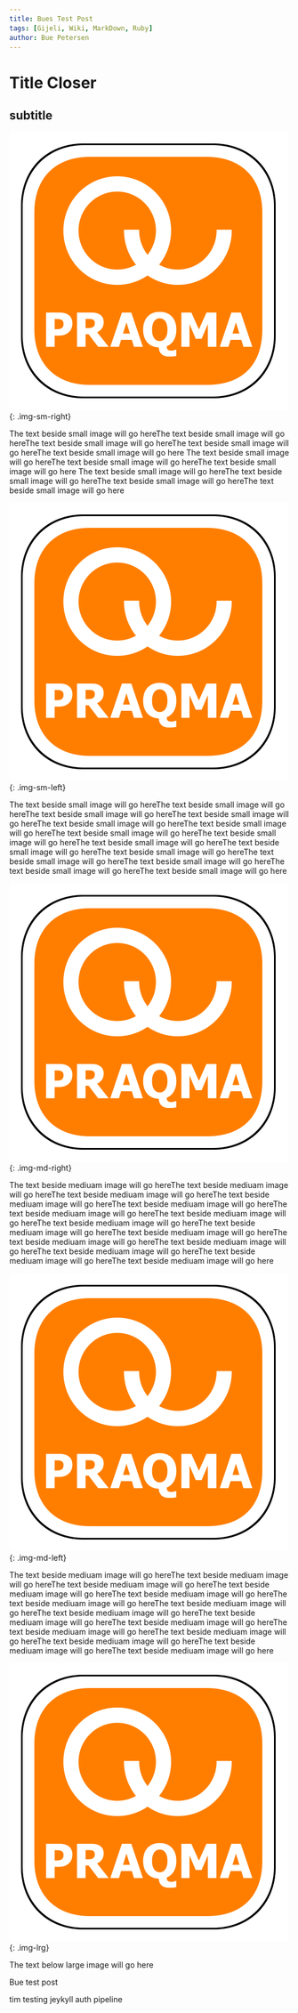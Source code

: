```yaml
---
title: Bues Test Post
tags: [Gijeli, Wiki, MarkDown, Ruby]
author: Bue Petersen
---
```


# Title Closer


## subtitle

![incremental development](/images/praqma_1.png){: .img-sm-right}

The text beside small image will go hereThe text beside small image will go hereThe text beside small image will go hereThe text beside small image will go hereThe text beside small image will go here
The text beside small image will go hereThe text beside small image will go hereThe text beside small image will go here
The text beside small image will go hereThe text beside small image will go hereThe text beside small image will go hereThe text beside small image will go here

![incremental development](/images/praqma_1.png){: .img-sm-left}

The text beside small image will go hereThe text beside small image will go hereThe text beside small image will go hereThe text beside small image will go hereThe text beside small image will go hereThe text beside small image will go hereThe text beside small image will go hereThe text beside small image will go hereThe text beside small image will go hereThe text beside small image will go hereThe text beside small image will go hereThe text beside small image will go hereThe text beside small image will go hereThe text beside small image will go hereThe text beside small image will go here

![incremental development](/images/praqma_1.png){: .img-md-right}

The text beside mediuam image will go hereThe text beside mediuam image will go hereThe text beside mediuam image will go hereThe text beside mediuam image will go hereThe text beside mediuam image will go hereThe text beside mediuam image will go hereThe text beside mediuam image will go hereThe text beside mediuam image will go hereThe text beside mediuam image will go hereThe text beside mediuam image will go hereThe text beside mediuam image will go hereThe text beside mediuam image will go hereThe text beside mediuam image will go hereThe text beside mediuam image will go hereThe text beside mediuam image will go here

![incremental development](/images/praqma_1.png){: .img-md-left}

The text beside mediuam image will go hereThe text beside mediuam image will go hereThe text beside mediuam image will go hereThe text beside mediuam image will go hereThe text beside mediuam image will
go hereThe text beside mediuam image will go hereThe text beside mediuam image will go hereThe text beside mediuam image will go hereThe text beside mediuam image will go hereThe text beside
mediuam image will go hereThe text beside mediuam image will go hereThe text beside mediuam image will go hereThe text beside mediuam image will go hereThe text beside mediuam image will go hereThe
text beside mediuam image will go here

![incremental development](/images/praqma_1.png){: .img-lrg}

The text below large image will go here


Bue test post

tim testing jeykyll auth pipeline
